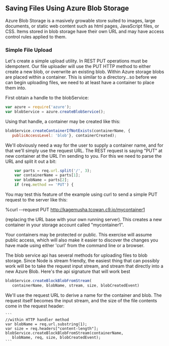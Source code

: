 Saving Files Using Azure Blob Storage
--------
Azure Blob Storage is a masively growable store suited to images, 
large documents, or static web content such as html pages, JavaScript files, 
or CSS.  Items stored in blob storage have their own URL and may have access
control rules applied to them.

### Simple File Upload  
Let's create a simple upload utility.  In REST PUT operations must be
idempotent.  Our file uploader will use the PUT HTTP method to either create
a new blob, or overwrite an existing blob.  Within Azure storage blobs are placed
within a container.  This is similar to a directory...so before we can begin
uploading files, we need to at least have a container to place them into.

First obtain a handle to the blobService:
```JavaScript
var azure = require('azure');
var blobService = azure.createBlobService();
```

Using that handle, a container may be created like this:

```JavaScript
blobService.createContainerIfNotExists(containerName, {
   publicAccessLevel: 'blob'}, containerCreated);
```

We'll obviously need a way for the user to supply a container name, and for that
we'll simply use the request URL.  The REST request is saying "PUT" at new container
at the URL I'm sending to you.  For this we need to parse the URL and split it out a bit:

```JavaScript
    var parts = req.url.split('/', 3);
    var containerName = parts[1];
    var blobName = parts[2];
    if (req.method == 'PUT') {
```

You may test this feature of the example using curl to send a simple PUT request
to the server like this:

%curl --request PUT http://kagemusha.tcowan.c9.io/mycontainer1

(replacing the URL base with your own running server).  This creates a new container
in your storage account called "mycontainer1".

Your containers may be protected or public.  This exercise will assume public 
access, which will also make it easier to discover the changes you have made
using either 'curl' from the command line or a browser.

The blob service api has several methods for uploading files to blob storage.
Since Node is stream friendly, the easiest thing that can possibly work will
be to take the request input stream, and stream that directly into a new
Azure Blob.  Here's the api signature that will work best

   ```JavaScript
   blobService.createBlockBlobFromStream( 
      containerName, blobName, stream, size, blobCreatedEvent)
   ```
   
We'll use the request URL to derive a name for the container and blob.  The
request itself becomes the input stream, and the size of the file contents 
come in the request header:

    ```
    //within HTTP handler method
    var blobName = req.url.substring(1);
    var size = req.headers["content-length"];
    blobService.createBlockBlobFromStream(containerName,
       blobName, req, size, blobCreatedEvent);
    ```
    